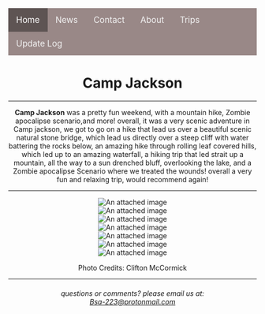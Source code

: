 <div class="topnav">
  <a class="active" href="https://troop223.github.io/">Home</a>
  <a href="https://troop223.github.io/NewsHub">News</a>
  <a href="https://troop223.github.io/#CONTACT">Contact</a>
  <a href="https://troop223.github.io/ABOUT">About</a>
  <a href="https://troop223.github.io/prev+futureTrips">Trips</a>	
  <a href="https://troop223.github.io/UpdateLog">Update Log</a>	
</div>


<h1>Camp Jackson</h1>

  <hr>

<strong>Camp Jackson</strong> was a pretty fun weekend, with a mountain hike, Zombie apocalipse scenario,and more!
overall, it was a very scenic adventure in Camp jackson, we got to go on a hike that lead us over a beautiful scenic 
natural stone bridge, which lead us directly over a steep cliff with water battering the rocks below, an amazing hike through rolling 
leaf covered hills, which led up to an amazing waterfall, a hiking trip that led strait up a mountain, all the way to a sun drenched 
bluff, overlooking the lake, and a Zombie apocalipse Scenario where we treated the wounds! overall a very fun and relaxing trip, would
recommend again!

<hr>

<div class="center">
<img src="https://github.com/Troop223/troop223.github.io/assets/168667435/04201140-9c5c-4ee3-a651-f7431fb55b94" alt="An attached image"/>
<img src="https://github.com/Troop223/troop223.github.io/assets/168667435/2695af8f-8929-482e-b5b0-f32158cb24b1" alt="An attached image"/>
<img src="https://github.com/Troop223/troop223.github.io/assets/168667435/cff9a586-b5d7-4f71-86a6-9739d93e7d0b" alt="An attached image"/>
<img src="https://github.com/Troop223/troop223.github.io/assets/168667435/ffd87172-f0a3-4459-9b5d-9dbf2377ecf7" alt="An attached image"/>
<img src="https://github.com/Troop223/troop223.github.io/assets/168667435/c89fb297-4866-4705-9b66-8ad444d4e8df" alt="An attached image"/>
<img src="https://github.com/Troop223/troop223.github.io/assets/168667435/49d374ea-7aca-4382-b65a-0bf2d7c6f3af" alt="An attached image"/>
<img src="https://github.com/Troop223/troop223.github.io/assets/168667435/392c523b-71af-4cdf-af44-bda9f7b675ce" alt="An attached image"/>
</div>

Photo Credits: Clifton McCormick
<hr>

 <h6>
   
   questions or comments? please email us at:  
<a href="mailto:Bsa-223@protonmail.com">Bsa-223@protonmail.com </a>

</h6>

<style>

body{

text-align: center;

  
}
  
.center {
  display: block;
  margin-left: auto;
  margin-right: auto;
  width: 50%;
}
  .topnav {
  overflow: hidden;
  /*turns the background color on News, Contact, and about a color*/
  background-color: #998887;
  
}

.topnav a {
  float: left;
  color: #f2f2f2;
  text-align: center;
  padding: 14px 16px;
  text-decoration: none;
  font-size: 17px;
}

.topnav a:hover {
/* changes what color the background, text color when you hover over it*/
  background-color: darkgrey;
  color: white;
}

.topnav a.active {
/*changes the color of the 'Home' background, text color, respectivly*/
  background-color: #5e5453;
  color: white;
}

  .flexbox-item{

    width: 100%;
    background-color: #2b2b2e;
    margin: 0%;
  }

.flexbox-CONTACT {

  min-height: 500px;
  
}
</style>

